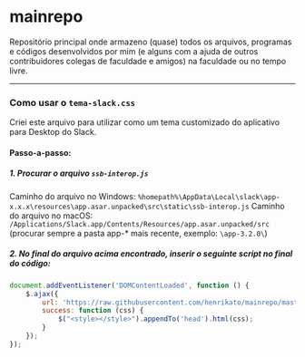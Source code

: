 # mainrepo

Repositório principal onde armazeno (quase) todos os arquivos, programas e códigos desenvolvidos por mim (e alguns com a ajuda de outros contribuidores colegas de faculdade e amigos) na faculdade ou no tempo livre.

------------------------------------------------------------------------------------------------------------------------------------------
### Como usar o `tema-slack.css`
Criei este arquivo para utilizar como um tema customizado do aplicativo para Desktop do Slack.
#### Passo-a-passo:
##### 1. Procurar o arquivo `ssb-interop.js`
   Caminho do arquivo no Windows: `%homepath%\AppData\Local\slack\app-x.x.x\resources\app.asar.unpacked\src\static\ssb-interop.js`
   Caminho do arquivo no macOS: `/Applications/Slack.app/Contents/Resources/app.asar.unpacked/src`
   (procurar sempre a pasta app-* mais recente, exemplo: `\app-3.2.0\`)

##### 2. No final do arquivo acima encontrado, inserir o seguinte script no final do código:
```javascript
document.addEventListener('DOMContentLoaded', function () {
    $.ajax({
        url: 'https://raw.githubusercontent.com/henrikato/mainrepo/master/tema-slack.css',
        success: function (css) {
            $("<style></style>").appendTo('head').html(css);
        }
    });
});
```
 
